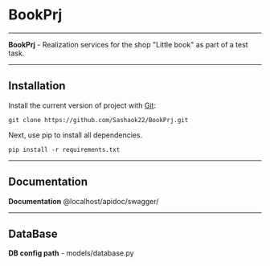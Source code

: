 # BookPrj
____
**BookPrj** - Realization services for the shop "Little book" as part of a test task.

____

## Installation

Install the current version of project with [Git](https://git-scm.com/):

```
git clone https://github.com/Sashaok22/BookPrj.git
```

Next, use pip to install all dependencies.

```pypi
pip install -r requirements.txt
```

____

## Documentation

**Documentation** @localhost/apidoc/swagger/

____

## DataBase

**DB config path** - models/database.py
